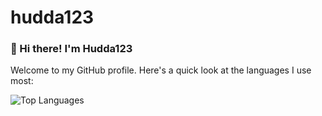 # hudda123
### 👋 Hi there! I'm Hudda123

Welcome to my GitHub profile. Here's a quick look at the languages I use most:

![Top Languages](https://github-readme-stats.vercel.app/api/top-langs/?username=hudda123&layout=compact&theme=tokyonight)

